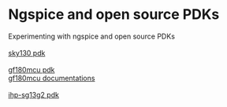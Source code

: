 # Ngspice and open source PDKs
Experimenting with ngspice and open source PDKs<br><br>
[sky130 pdk](https://skywater-pdk.readthedocs.io/en/main/)<br><br>
[gf180mcu pdk](https://github.com/google/gf180mcu-pdk])<br>
[gf180mcu documentations](https://gf180mcu-pdk.readthedocs.io)<br><br>
[ihp-sg13g2 pdk](https://github.com/IHP-GmbH/IHP-open-PDK)
